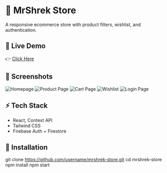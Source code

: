 # 🛒 MrShrek Store
A responsive ecommerce store with product filters, wishlist, and authentication.

## 🔗 Live Demo
👉 [Click Here](https://mrshrek-store.vercel.app)

## 📸 Screenshots
![Homepage](./screenshots/Home.png)
![Product Page](./screenshots/products.png)
![Cart Page](./screenshots/cart.pns)
![Wishlist](./screenshots/wishlist.png)
![Login Page](./Screenshots/Login.png)

## ⚡ Tech Stack
- React, Context API
- Tailwind CSS
- Firebase Auth + Firestore

## 🚀 Installation
git clone https://github.com/username/mrshrek-store.git
cd mrshrek-store
npm install
npm start
